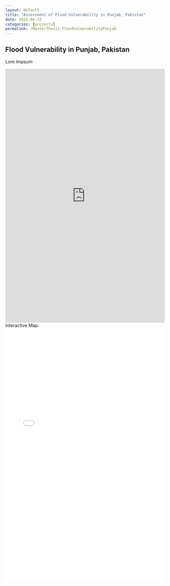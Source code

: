 ```yaml
---
layout: default
title: "Assessment of Flood Vulnerability in Punjab, Pakistan"
date: 2025-04-22
categories: [projects]
permalink: /MasterThesis_FloodVulnerabilityPunjab
---
```


## Flood Vulnerability in Punjab, Pakistan
Lore Impsum


<div class="blog-image">
  <iframe src="https://gernotnikolaus.github.io/FloodVulnerabilityPunjab/" width="100%" height="800px" frameborder="0" style="border: none;"></iframe>
  <figcaption>Interactive Map.</figcaption>
</div>

<div class="pdf-viewer">
  <iframe src="/assets/pdf/Atlas_FloodVulnerability_GernotNikolaus.pdf#zoom=page-width" width="100%" height="800px" style="border: none;"></iframe>
</div>